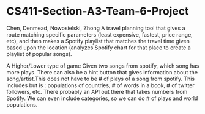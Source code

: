 # CS411-Section-A3-Team-6-Project
Chen, Denmead, Nowosielski, Zhong
A travel planning tool that gives a route matching specific parameters (least expensive, fastest, price range, etc), and then makes a Spotify playlist that matches the travel time given based upon the location (analyzes Spotify chart for that place to create a playlist of popular songs).


A Higher/Lower type of game
  Given two songs from spotify, which song has more plays. There can also be a hint button that gives information about the song/artist.This does not have to be # of plays of a song from spotify. This includes but is : populations of countries, # of words in a book, # of twitter followers, etc. There probably an API out there that takes numbers from Spotify. We can even include categories, so we can do # of plays and world populations.
